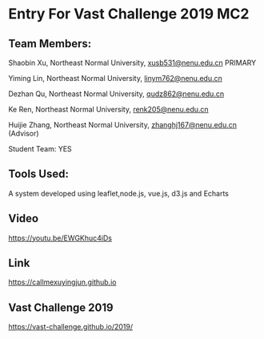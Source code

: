 # Entry For Vast Challenge 2019 MC2
## Team Members:
Shaobin Xu, Northeast Normal University, xusb531@nenu.edu.cn PRIMARY

Yiming Lin, Northeast Normal University, linym762@nenu.edu.cn

Dezhan Qu, Northeast Normal University, qudz862@nenu.edu.cn

Ke Ren, Northeast Normal University, renk205@nenu.edu.cn

Huijie Zhang, Northeast Normal University, zhanghj167@nenu.edu.cn (Advisor)

Student Team: YES

## Tools Used:
A system developed using leaflet,node.js, vue.js, d3.js and Echarts


## Video
https://youtu.be/EWGKhuc4iDs
## Link
https://callmexuyingjun.github.io
## Vast Challenge 2019
https://vast-challenge.github.io/2019/

